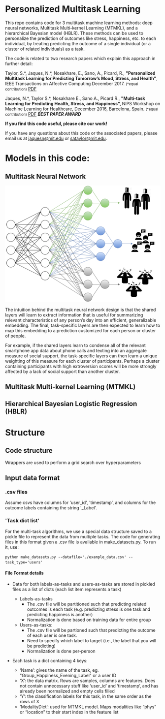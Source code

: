 # Personalized Multitask Learning
This repo contains code for 3 multitask machine learning methods: deep neural networks, Multitask Multi-kernel Learning (MTMKL), and a hierarchical Bayesian model (HBLR). These methods can be used to personalize the prediction of outcomes like stress, happiness, etc. to each individual, by treating predicting the outcome of a single individual (or a cluster of related individuals) as a task. 

The code is related to two research papers which explain this approach in further detail: 

Taylor, S.\*, Jaques, N.\*, Nosakhare, E., Sano, A., Picard, R., <strong>"Personalized Multitask Learning for Predicting Tomorrow’s Mood, Stress, and Health"</strong>, IEEE Transactions on Affective Computing December 2017. <small>(\*equal contribution)</small> <a href="https://affect.media.mit.edu/pdfs/17.TaylorJaques-PredictingTomorrowsMoods.pdf">PDF</a>

Jaques, N.\*, Taylor S.\*, Nosakhare E., Sano A., Picard R., <strong>"Multi-task Learning for Predicting Health, Stress, and Happiness", </strong> NIPS Workshop on Machine Learning for Healthcare, December 2016, Barcelona, Spain. <small>(\*equal contribution)</small> <a href="http://affect.media.mit.edu/pdfs/16.Jaques-Taylor-et-al-PredictingHealthStressHappiness.pdf">PDF</a> <strong>*BEST PAPER AWARD*</strong><br/>

<strong>If you find this code useful, please cite our work!</strong>

If you have any questions about this code or the associated papers, please email us at jaquesn@mit.edu or sataylor@mit.edu. 

# Models in this code:

## Multitask Neural Network 

![image](mtl_nn_clusters.png)

The intuition behind the multitask neural network design is that the shared layers will learn to extract information 
that is useful for summarizing relevant characteristics of any person’s day into an efficient, generalizable embedding. 
The final, task-specific layers are then expected to learn how to map this embedding to a prediction customized for each person or cluster of people.

For example, if the shared layers learn to condense all of the relevant smartphone app data about phone calls and 
texting into an aggregate measure of social support, the task-specific layers can then learn a unique weighting of this 
measure for each cluster of participants. Perhaps a cluster containing participants with high extroversion scores will 
be more strongly affected by a lack of social support than another cluster.

## Multitask Multi-kernel Learning (MTMKL)

## Hierarchical Bayesian Logistic Regression (HBLR)

# Structure

## Code structure
Wrappers are used to perform a grid search over hyperparameters

## Input data format
### .csv files
Assume csvs have columns for 'user_id', 'timestamp', and columns for the outcome labels containing the string '_Label'.

### 'Task dict list' 
For the multi-task algorithms, we use a special data structure saved to a pickle file to represent the data from multiple tasks. The code for generating files in this format given a .csv file is available in make_datasets.py. To run it, use:

```python make_datasets.py --datafile='./example_data.csv' --task_type='users'```

#### File Format details
- Data for both labels-as-tasks and users-as-tasks are stored in pickled files as a list of dicts (each list item represents a task)
    - Labels-as-tasks
        - The .csv file will be partitioned such that predicting related outcomes is each task (e.g. predicting stress is one task and predicting happiness is another)
        - Normalization is done based on training data for entire group
	- Users-as-tasks:
        - The .csv file will be partioned such that predicting the outcome of each user is one task.
        - Need to specify which label to target (i.e., the label that you will be predicting)
        - Normalization is done per-person
        
- Each task is a dict containing 4 keys:
    - ‘Name’: gives the name of the task, eg. "Group_Happiness_Evening_Label" or a user ID
    - ‘X’: the data matrix. Rows are samples, columns are features. Does not contain unnecessary stuff like ‘user_id’ and ‘timestamp’, and has already been normalized and empty cells filled
    - ‘Y’: the classification labels for this task, in the same order as the rows of X
    - ‘ModalityDict’: used for MTMKL model. Maps modalities like “phys” or “location” to their start index in the feature list 

